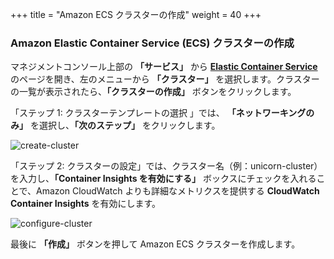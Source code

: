 +++
title = "Amazon ECS クラスターの作成"
weight = 40
+++


### Amazon Elastic Container Service (ECS) クラスターの作成

マネジメントコンソール上部の **「サービス」** から **<a href="https://console.aws.amazon.com/ecs/home?region=us-west-2" target="_blank">Elastic Container Service</a>** のページを開き、左のメニューから **「クラスター」** を選択します。クラスターの一覧が表示されたら、**「クラスターの作成」** ボタンをクリックします。

「ステップ 1: クラスターテンプレートの選択 」では、 **「ネットワーキングのみ」** を選択し、**「次のステップ」** をクリックします。

![create-cluster](/ecs/create-cluster.ja.png)

「ステップ 2: クラスターの設定」では、クラスター名（例：unicorn-cluster）を入力し、**「Container Insights を有効にする」** ボックスにチェックを入れることで、Amazon CloudWatch よりも詳細なメトリクスを提供する **CloudWatch Container Insights** を有効にします。

![configure-cluster](/ecs/configure-cluster.ja.png)

最後に **「作成」** ボタンを押して Amazon ECS クラスターを作成します。
